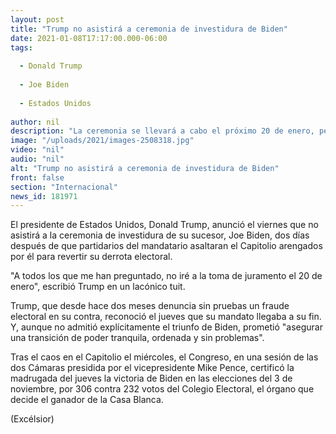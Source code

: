 ```yaml
---
layout: post
title: "Trump no asistirá a ceremonia de investidura de Biden"
date: 2021-01-08T17:17:00.000-06:00
tags:
  
  - Donald Trump
  
  - Joe Biden
  
  - Estados Unidos
  
author: nil
description: "La ceremonia se llevará a cabo el próximo 20 de enero, pero el mandatario saliente ya decidió no asistir al acto formal"
image: "/uploads/2021/images-2508318.jpg"
video: "nil"
audio: "nil"
alt: "Trump no asistirá a ceremonia de investidura de Biden"
front: false
section: "Internacional"
news_id: 181971
---
```


El presidente de Estados Unidos, Donald Trump, anunció el viernes que no asistirá a la ceremonia de investidura de su sucesor, Joe Biden, dos días después de que partidarios del mandatario asaltaran el Capitolio arengados por él para revertir su derrota electoral.

"A todos los que me han preguntado, no iré a la toma de juramento el 20 de enero", escribió Trump en un lacónico tuit.

Trump, que desde hace dos meses denuncia sin pruebas un fraude electoral en su contra, reconoció el jueves que su mandato llegaba a su fin. Y, aunque no admitió explícitamente el triunfo de Biden, prometió "asegurar una transición de poder tranquila, ordenada y sin problemas".

Tras el caos en el Capitolio el miércoles, el Congreso, en una sesión de las dos Cámaras presidida por el vicepresidente Mike Pence, certificó la madrugada del jueves la victoria de Biden en las elecciones del 3 de noviembre, por 306 contra 232 votos del Colegio Electoral, el órgano que decide el ganador de la Casa Blanca.

(Excélsior)